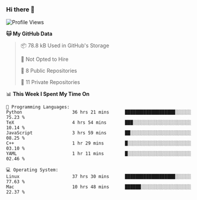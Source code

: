 ### Hi there 👋

<!--
**huayuan4396/huayuan4396** is a ✨ _special_ ✨ repository because its `README.md` (this file) appears on your GitHub profile.

Here are some ideas to get you started:

- 🔭 I’m currently working on ...
- 🌱 I’m currently learning ...
- 👯 I’m looking to collaborate on ...
- 🤔 I’m looking for help with ...
- 💬 Ask me about ...
- 📫 How to reach me: ...
- 😄 Pronouns: ...
- ⚡ Fun fact: ...
-->

<!--START_SECTION:waka-->
![Profile Views](http://img.shields.io/badge/Profile%20Views-1-blue)

**🐱 My GitHub Data** 

> 📦 78.8 kB Used in GitHub's Storage 
 > 
> 🚫 Not Opted to Hire
 > 
> 📜 8 Public Repositories 
 > 
> 🔑 11 Private Repositories 
 > 
📊 **This Week I Spent My Time On** 

```text
💬 Programming Languages: 
Python                   36 hrs 21 mins      ███████████████████░░░░░░   75.23 % 
TeX                      4 hrs 54 mins       ███░░░░░░░░░░░░░░░░░░░░░░   10.14 % 
JavaScript               3 hrs 59 mins       ██░░░░░░░░░░░░░░░░░░░░░░░   08.25 % 
C++                      1 hr 29 mins        █░░░░░░░░░░░░░░░░░░░░░░░░   03.10 % 
YAML                     1 hr 11 mins        █░░░░░░░░░░░░░░░░░░░░░░░░   02.46 % 

💻 Operating System: 
Linux                    37 hrs 30 mins      ███████████████████░░░░░░   77.63 % 
Mac                      10 hrs 48 mins      ██████░░░░░░░░░░░░░░░░░░░   22.37 % 
```


<!--END_SECTION:waka-->
